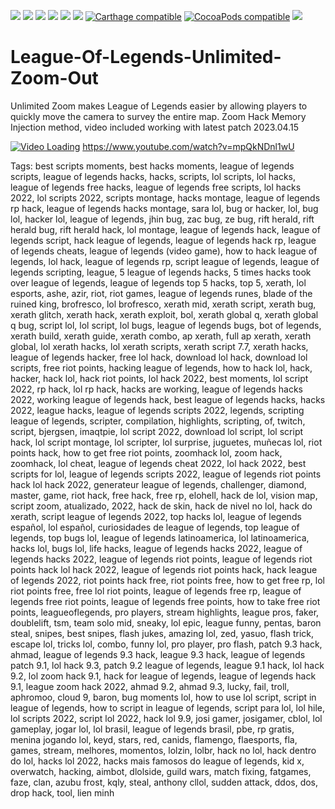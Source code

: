 [![](http://img.shields.io/badge/OS%20X-10.10%2B-blue.svg)]() [![](http://img.shields.io/badge/iOS-8.0%2B-blue.svg)]() [![](http://img.shields.io/badge/tvOS-9.0%2B-blue.svg)]() [![](http://img.shields.io/badge/watchOS-2.0%2B-blue.svg)]() [![](http://img.shields.io/badge/Swift-5.1-blue.svg)]() [![](https://travis-ci.org/duemunk/Async.svg)](https://travis-ci.org/duemunk/Async) [![Carthage compatible](https://img.shields.io/badge/Carthage-compatible-4BC51D.svg)](https://github.com/Carthage/Carthage) [![CocoaPods compatible](https://img.shields.io/badge/CocoaPods-compatible-4BC51D.svg)](https://github.com/CocoaPods/CocoaPods) [![](http://img.shields.io/badge/operator_overload-nope-green.svg)](https://gist.github.com/duemunk/61e45932dbb1a2ca0954)

# League-Of-Legends-Unlimited-Zoom-Out
Unlimited Zoom makes League of Legends easier by allowing players to quickly move the camera to survey the entire map. 
Zoom Hack Memory Injection method, video included working with latest patch 2023.04.15


[![Video Loading](https://img.youtube.com/vi/mpQkNDnl1wU/0.jpg)](https://www.youtube.com/watch?v=mpQkNDnl1wU)
https://www.youtube.com/watch?v=mpQkNDnl1wU
 
 
 
 
  
 
    
  
    
    
   
    
   
   
   
   
   
Tags: best scripts moments, best hacks moments, league of legends scripts, league of legends hacks, hacks, scripts, lol scripts, lol hacks, league of legends free hacks, league of legends free scripts, lol hacks 2022, lol scripts 2022, scripts montage, hacks montage, league of legends rp hack, league of legends hacks montage, sara lol, bug or hacker, lol, bug lol, hacker lol, league of legends, jhin bug, zac bug, ze bug, rift herald, rift herald bug, rift herald hack, lol montage, league of legends hack, league of legends script, hack league of legends, league of legends hack rp, league of legends cheats, league of legends (video game), how to hack league of legends, lol hack, league of legends rp, script league of legends, league of legends scripting, league, 5 league of legends hacks, 5 times hacks took over league of legends, league of legends top 5 hacks, top 5, xerath, lol esports, ashe, azir, riot, riot games, league of legends runes, blade of the ruined king, brofresco, lol brofresco, xerath mid, xerath script, xerath bug, xerath glitch, xerath hack, xerath exploit, bol, xerath global q, xerath global q bug, script lol, lol script, lol bugs, league of legends bugs, bot of legends, xerath build, xerath guide, xerath combo, ap xerath, full ap xerath, xerath global, lol xerath hacks, lol xerath scripts, xerath script 7.7, xerath hacks, league of legends hacker, free lol hack, download lol hack, download lol scripts, free riot points, hacking league of legends, how to hack lol, hack, hacker, hack lol, hack riot points, lol hack 2022, best moments, lol script 2022, rp hack, lol rp hack, hacks are working, league of legends hacks 2022, working league of legends hack, best league of legends hacks, hacks 2022, league hacks, league of legends scripts 2022, legends, scripting league of legends, scripter, compilation, highlights, scripting, of, twitch, script, bjergsen, imaqtpie, lol script 2022, download lol script, lol script hack, lol script montage, lol scripter, lol surprise, juguetes, muñecas lol, riot points hack, how to get free riot points, zoomhack lol, zoom hack, zoomhack, lol cheat, league of legends cheat 2022, lol hack 2022, best scripts for lol, league of legends scripts 2022, league of legends riot points hack lol hack 2022, generateur league of legends, challenger, diamond, master, game, riot hack, free hack, free rp, elohell, hack de lol, vision map, script zoom, atualizado, 2022, hack de skin, hack de nivel no lol, hack do xerath, script league of legends 2022, top hacks lol, league of legends español, lol español, curiosidades de league of legends, top league of legends, top bugs lol, league of legends latinoamerica, lol latinoamerica, hacks lol, bugs lol, life hacks, league of legends hacks 2022, league of legends hacks 2022, league of legends riot points, league of legends riot points hack lol hack 2022, league of legends riot points hack, hack league of legends 2022, riot points hack free, riot points free, how to get free rp, lol riot points free, free lol riot points, league of legends free rp, league of legends free riot points, league of legends free points, how to take free riot points, leagueoflegends, pro players, stream highlights, league pros, faker, doublelift, tsm, team solo mid, sneaky, lol epic, league funny, pentas, baron steal, snipes, best snipes, flash jukes, amazing lol, zed, yasuo, flash trick, escape lol, tricks lol, combo, funny lol, pro player, pro flash, patch 9.3 hack, ahmad, league of legends 9.3 hack, league 9.3 hack, league of legends patch 9.1, lol hack 9.3, patch 9.2 league of legends, league 9.1 hack, lol hack 9.2, lol zoom hack 9.1, hack for league of legends, league of legends hack 9.1, league zoom hack 2022, ahmad 9.2, ahmad 9.3, lucky, fail, troll, aphromoo, cloud 9, baron, bug moments lol, how to use lol script, script in league of legends, how to script in league of legends, script para lol, lol hile, lol scripts 2022, script lol 2022, hack lol 9.9, josi gamer, josigamer, cblol, lol gameplay, jogar lol, lol brasil, league of legends brasil, pbe, rp gratis, menina jogando lol, keyd, stars, red, canids, flamengo, flaesports, fla, games, stream, melhores, momentos, lolzin, lolbr, hack no lol, hack dentro do lol, hacks lol 2022, hacks mais famosos do league of legends, kid x, overwatch, hacking, aimbot, dlolside, guild wars, match fixing, fatgames, faze, clan, azubu frost, kqly, steal, anthony cllol, sudden attack, ddos, dos, drop hack, tool, lien minh
